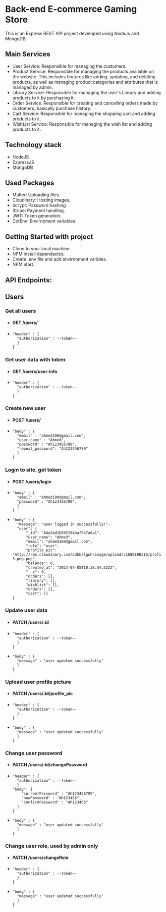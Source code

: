 # Back-end E-commerce Gaming Store
This is an Express REST API project developed using NodeJs and MongoDB. 

## Main Services
- User Service: Responsible for managing the customers.
- Product Service: Responsible for managing the products available on the website. This includes features like adding, updating, and deleting products, as well as managing product categories and attributes that is managed by admin.
- Library Service: Responsible for managing the user's Library and adding products to it by purchasing it.
- Order Service: Responsible for creating and cancelling orders made by customers, basically purchase history.
- Cart Service: Responsible for managing the shopping cart and adding products to it.
- WishList Service: Responsible for managing the wish list and adding products to it.

## Technology stack
- NodeJS
- ExpressJS
- MongoDB

## Used Packages
- Multer: Uploading files. 
- Cloudinary: Hosting images.
- bcrypt: Password hashing.
- Stripe: Payment handling.
- JWT: Token generation.
- DotEnv: Envirnoment variables.

## Getting Started with project
- Clone to your local machine.
- NPM install dependacies.
- Create .env file and add envirnoment varibles.
- NPM start.

## API Endpoints:

## Users

### Get all users
- #### GET /users/
- ``` "req":{
  "header" : {
    "authorization" : --token--
    }
  }
  
### Get user data with token
- #### GET /users/user-info
- ``` "req":{
  "header" : {
    "authorization" : --token--
    }
  }

### Create new user
- #### POST /users/
- ``` "req":{
  "body" : {
    "email" : "ahmed100@gmail.com",
    "user_name" : "Ahmed",
    "password" : "Ah123456789",
    "repeat_password": "Ah123456789"
    }
  }

### Login to site, get token
- #### POST /users/login
- ``` "req":{
  "body" : {
    "email" : "ahmed100@gmail.com",
    "password" : "Ah123456789",
    }
  }
- ``` "res":{
  "body" : {
    "message": "user logged in successfully!",
    "user": {
        "_id": "64a54d1b505f84baf547a6a1",
        "user_name": "Ahmed",
        "email": "ahmed100@gmail.com",
        "role": "user",
        "profile_pic": "http://res.cloudinary.com/ddkkalgoh/image/upload/v1689198316/profile_pics/user-5.png.png",
        "balance": 0,
        "created_at": "2023-07-05T10:38:54.522Z",
        "__v": 0,
        "orders": [],
        "library": [],
        "wishlist": [],
        "orders": [],
        "cart": []
  }

### Update user data
- #### PATCH /users/:id
- ``` "req":{
  "header" : {
    "authorization" : --token--
    }
  }
- ``` "res":{
  "body" : {
    "message" : "user updated successfully"
    }
  }

### Upload user profile picture
- #### PATCH /users/:id/profile_pic
- ``` "req":{
  "header" : {
    "authorization" : --token--
    }
  }
- ``` "res":{
  "body" : {
    "message" : "user updated successfully"
    }
  }

### Change user password
- #### PATCH /users/:id/changePassword
- ``` "req":{
  "header" : {
    "authorization" : --token--
    }
  "body": {
      "currentPassword" : "Ah123456789",
      "newPassword" : "Ah123456",
      "confirmPassword" : "Ah123456"
    }
  }
- ``` "res":{
  "body" : {
    "message" : "user updated successfully"
    }
  }

### Change user role, used by admin only
- #### PATCH /users/changeRole
- ``` "req":{
  "header" : {
    "authorization" : --token--
    }
  }
- ``` "res":{
  "body" : {
    "message" : "user updated successfully"
    }
  }
